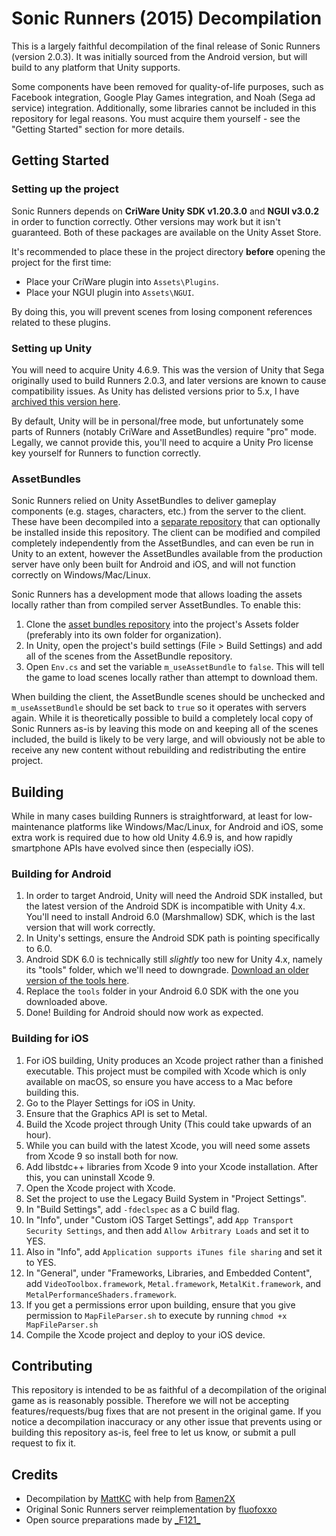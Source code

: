 # Sonic Runners (2015) Decompilation

This is a largely faithful decompilation of the final release of Sonic Runners (version 2.0.3). It was initially sourced from the Android version, but will build to any platform that Unity supports.

Some components have been removed for quality-of-life purposes, such as Facebook integration, Google Play Games integration, and Noah (Sega ad service) integration. Additionally, some libraries cannot be included in this repository for legal reasons. You must acquire them yourself - see the "Getting Started" section for more details.

## Getting Started

### Setting up the project

Sonic Runners depends on **CriWare Unity SDK v1.20.3.0** and **NGUI v3.0.2** in order to function correctly. Other versions may work but it isn't guaranteed. Both of these packages are available on the Unity Asset Store.

It's recommended to place these in the project directory **before** opening the project for the first time:

- Place your CriWare plugin into `Assets\Plugins`.
- Place your NGUI plugin into `Assets\NGUI`.

By doing this, you will prevent scenes from losing component references related to these plugins.

### Setting up Unity

You will need to acquire Unity 4.6.9. This was the version of Unity that Sega originally used to build Runners 2.0.3, and later versions are known to cause compatibility issues. As Unity has delisted versions prior to 5.x, I have [archived this version here](https://archive.org/details/unity4.6.9).

By default, Unity will be in personal/free mode, but unfortunately some parts of Runners (notably CriWare and AssetBundles) require "pro" mode. Legally, we cannot provide this, you'll need to acquire a Unity Pro license key yourself for Runners to function correctly.

### AssetBundles

Sonic Runners relied on Unity AssetBundles to deliver gameplay components (e.g. stages, characters, etc.) from the server to the client. These have been decompiled into a [separate repository](https://github.com/itsmattkc/RunnersAssetBundleDecomp) that can optionally be installed inside this repository. The client can be modified and compiled completely independently from the AssetBundles, and can even be run in Unity to an extent, however the AssetBundles available from the production server have only been built for Android and iOS, and will not function correctly on Windows/Mac/Linux.

Sonic Runners has a development mode that allows loading the assets locally rather than from compiled server AssetBundles. To enable this:

1. Clone the [asset bundles repository](https://github.com/itsmattkc/RunnersAssetBundleDecomp) into the project's Assets folder (preferably into its own folder for organization).
1. In Unity, open the project's build settings (File > Build Settings) and add all of the scenes from the AssetBundle repository.
1. Open `Env.cs` and set the variable `m_useAssetBundle` to `false`. This will tell the game to load scenes locally rather than attempt to download them.

When building the client, the AssetBundle scenes should be unchecked and `m_useAssetBundle` should be set back to `true` so it operates with servers again. While it is theoretically possible to build a completely local copy of Sonic Runners as-is by leaving this mode on and keeping all of the scenes included, the build is likely to be very large, and will obviously not be able to receive any new content without rebuilding and redistributing the entire project.

## Building

While in many cases building Runners is straightforward, at least for low-maintenance platforms like Windows/Mac/Linux, for Android and iOS, some extra work is required due to how old Unity 4.6.9 is, and how rapidly smartphone APIs have evolved since then (especially iOS).

### Building for Android
1. In order to target Android, Unity will need the Android SDK installed, but the latest version of the Android SDK is incompatible with Unity 4.x. You'll need to install Android 6.0 (Marshmallow) SDK, which is the last version that will work correctly.
1. In Unity's settings, ensure the Android SDK path is pointing specifically to 6.0.
1. Android SDK 6.0 is technically still _slightly_ too new for Unity 4.x, namely its "tools" folder, which we'll need to downgrade. [Download an older version of the tools here](http://dl-ssl.google.com/android/repository/tools_r25.2.5-windows.zip).
1. Replace the `tools` folder in your Android 6.0 SDK with the one you downloaded above.
1. Done! Building for Android should now work as expected.

### Building for iOS
1. For iOS building, Unity produces an Xcode project rather than a finished executable. This project must be compiled with Xcode which is only available on macOS, so ensure you have access to a Mac before building this.
1. Go to the Player Settings for iOS in Unity.
1. Ensure that the Graphics API is set to Metal.
1. Build the Xcode project through Unity (This could take upwards of an hour).
1. While you can build with the latest Xcode, you will need some assets from Xcode 9 so install both for now.
1. Add libstdc++ libraries from Xcode 9 into your Xcode installation. After this, you can uninstall Xcode 9.
1. Open the Xcode project with Xcode.
1. Set the project to use the Legacy Build System in "Project Settings".
1. In "Build Settings", add `-fdeclspec` as a C build flag.
1. In "Info", under "Custom iOS Target Settings", add `App Transport Security Settings`, and then add `Allow Arbitrary Loads` and set it to YES.
1. Also in "Info", add `Application supports iTunes file sharing` and set it to YES.
1. In "General", under "Frameworks, Libraries, and Embedded Content", add `VideoToolbox.framework`, `Metal.framework`, `MetalKit.framework`, and `MetalPerformanceShaders.framework`.
1. If you get a permissions error upon building, ensure that you give permission to `MapFileParser.sh` to execute by running `chmod +x MapFileParser.sh`
1. Compile the Xcode project and deploy to your iOS device.

## Contributing

This repository is intended to be as faithful of a decompilation of the original game as is reasonably possible. Therefore we will not be accepting features/requests/bug fixes that are not present in the original game. If you notice a decompilation inaccuracy or any other issue that prevents using or building this repository as-is, feel free to let us know, or submit a pull request to fix it.

## Credits

- Decompilation by [MattKC](https://github.com/itsmattkc/) with help from [Ramen2X](https://github.com/ramen2x)
- Original Sonic Runners server reimplementation by [fluofoxxo](https://github.com/fluofoxxo/outrun)
- Open source preparations made by [\_F121_](https://github.com/F121Live)
